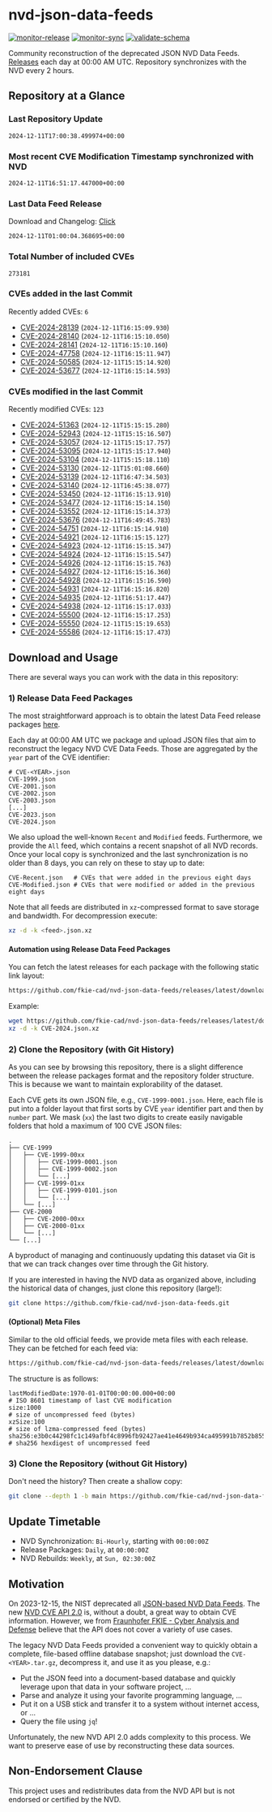 # nvd-json-data-feeds

[![monitor-release](https://github.com/fkie-cad/nvd-json-data-feeds/actions/workflows/monitor_release.yml/badge.svg)](https://github.com/fkie-cad/nvd-json-data-feeds/actions/workflows/monitor_release.yml)
[![monitor-sync](https://github.com/fkie-cad/nvd-json-data-feeds/actions/workflows/monitor_sync.yml/badge.svg)](https://github.com/fkie-cad/nvd-json-data-feeds/actions/workflows/monitor_sync.yml)
[![validate-schema](https://github.com/fkie-cad/nvd-json-data-feeds/actions/workflows/validate_schema.yml/badge.svg)](https://github.com/fkie-cad/nvd-json-data-feeds/actions/workflows/validate_schema.yml)

Community reconstruction of the deprecated JSON NVD Data Feeds.
[Releases](https://github.com/fkie-cad/nvd-json-data-feeds/releases/latest) each day at 00:00 AM UTC.
Repository synchronizes with the NVD every 2 hours.

## Repository at a Glance

### Last Repository Update

```plain
2024-12-11T17:00:38.499974+00:00
```

### Most recent CVE Modification Timestamp synchronized with NVD

```plain
2024-12-11T16:51:17.447000+00:00
```

### Last Data Feed Release

Download and Changelog: [Click](https://github.com/fkie-cad/nvd-json-data-feeds/releases/latest)

```plain
2024-12-11T01:00:04.368695+00:00
```

### Total Number of included CVEs

```plain
273181
```

### CVEs added in the last Commit

Recently added CVEs: `6`

- [CVE-2024-28139](CVE-2024/CVE-2024-281xx/CVE-2024-28139.json) (`2024-12-11T16:15:09.930`)
- [CVE-2024-28140](CVE-2024/CVE-2024-281xx/CVE-2024-28140.json) (`2024-12-11T16:15:10.050`)
- [CVE-2024-28141](CVE-2024/CVE-2024-281xx/CVE-2024-28141.json) (`2024-12-11T16:15:10.160`)
- [CVE-2024-47758](CVE-2024/CVE-2024-477xx/CVE-2024-47758.json) (`2024-12-11T16:15:11.947`)
- [CVE-2024-50585](CVE-2024/CVE-2024-505xx/CVE-2024-50585.json) (`2024-12-11T15:15:14.920`)
- [CVE-2024-53677](CVE-2024/CVE-2024-536xx/CVE-2024-53677.json) (`2024-12-11T16:15:14.593`)


### CVEs modified in the last Commit

Recently modified CVEs: `123`

- [CVE-2024-51363](CVE-2024/CVE-2024-513xx/CVE-2024-51363.json) (`2024-12-11T15:15:15.280`)
- [CVE-2024-52943](CVE-2024/CVE-2024-529xx/CVE-2024-52943.json) (`2024-12-11T15:15:16.507`)
- [CVE-2024-53057](CVE-2024/CVE-2024-530xx/CVE-2024-53057.json) (`2024-12-11T15:15:17.757`)
- [CVE-2024-53095](CVE-2024/CVE-2024-530xx/CVE-2024-53095.json) (`2024-12-11T15:15:17.940`)
- [CVE-2024-53104](CVE-2024/CVE-2024-531xx/CVE-2024-53104.json) (`2024-12-11T15:15:18.110`)
- [CVE-2024-53130](CVE-2024/CVE-2024-531xx/CVE-2024-53130.json) (`2024-12-11T15:01:08.660`)
- [CVE-2024-53139](CVE-2024/CVE-2024-531xx/CVE-2024-53139.json) (`2024-12-11T16:47:34.503`)
- [CVE-2024-53140](CVE-2024/CVE-2024-531xx/CVE-2024-53140.json) (`2024-12-11T16:45:38.077`)
- [CVE-2024-53450](CVE-2024/CVE-2024-534xx/CVE-2024-53450.json) (`2024-12-11T16:15:13.910`)
- [CVE-2024-53477](CVE-2024/CVE-2024-534xx/CVE-2024-53477.json) (`2024-12-11T16:15:14.150`)
- [CVE-2024-53552](CVE-2024/CVE-2024-535xx/CVE-2024-53552.json) (`2024-12-11T16:15:14.373`)
- [CVE-2024-53676](CVE-2024/CVE-2024-536xx/CVE-2024-53676.json) (`2024-12-11T16:49:45.783`)
- [CVE-2024-54751](CVE-2024/CVE-2024-547xx/CVE-2024-54751.json) (`2024-12-11T16:15:14.910`)
- [CVE-2024-54921](CVE-2024/CVE-2024-549xx/CVE-2024-54921.json) (`2024-12-11T16:15:15.127`)
- [CVE-2024-54923](CVE-2024/CVE-2024-549xx/CVE-2024-54923.json) (`2024-12-11T16:15:15.347`)
- [CVE-2024-54924](CVE-2024/CVE-2024-549xx/CVE-2024-54924.json) (`2024-12-11T16:15:15.547`)
- [CVE-2024-54926](CVE-2024/CVE-2024-549xx/CVE-2024-54926.json) (`2024-12-11T16:15:15.763`)
- [CVE-2024-54927](CVE-2024/CVE-2024-549xx/CVE-2024-54927.json) (`2024-12-11T16:15:16.360`)
- [CVE-2024-54928](CVE-2024/CVE-2024-549xx/CVE-2024-54928.json) (`2024-12-11T16:15:16.590`)
- [CVE-2024-54931](CVE-2024/CVE-2024-549xx/CVE-2024-54931.json) (`2024-12-11T16:15:16.820`)
- [CVE-2024-54935](CVE-2024/CVE-2024-549xx/CVE-2024-54935.json) (`2024-12-11T16:51:17.447`)
- [CVE-2024-54938](CVE-2024/CVE-2024-549xx/CVE-2024-54938.json) (`2024-12-11T16:15:17.033`)
- [CVE-2024-55500](CVE-2024/CVE-2024-555xx/CVE-2024-55500.json) (`2024-12-11T16:15:17.253`)
- [CVE-2024-55550](CVE-2024/CVE-2024-555xx/CVE-2024-55550.json) (`2024-12-11T15:15:19.653`)
- [CVE-2024-55586](CVE-2024/CVE-2024-555xx/CVE-2024-55586.json) (`2024-12-11T16:15:17.473`)


## Download and Usage

There are several ways you can work with the data in this repository:

### 1) Release Data Feed Packages

The most straightforward approach is to obtain the latest Data Feed release packages [here](https://github.com/fkie-cad/nvd-json-data-feeds/releases/latest).

Each day at 00:00 AM UTC we package and upload JSON files that aim to reconstruct the legacy NVD CVE Data Feeds.
Those are aggregated by the `year` part of the CVE identifier:

```
# CVE-<YEAR>.json
CVE-1999.json
CVE-2001.json
CVE-2002.json
CVE-2003.json
[...]
CVE-2023.json
CVE-2024.json
```

We also upload the well-known `Recent` and `Modified` feeds.
Furthermore, we provide the `All` feed, which contains a recent snapshot of all NVD records.
Once your local copy is synchronized and the last synchronization is no older than 8 days, you can rely on these to stay up to date:

```plain
CVE-Recent.json   # CVEs that were added in the previous eight days
CVE-Modified.json # CVEs that were modified or added in the previous eight days
```

Note that all feeds are distributed in `xz`-compressed format to save storage and bandwidth.
For decompression execute:

```sh
xz -d -k <feed>.json.xz
```

#### Automation using Release Data Feed Packages

You can fetch the latest releases for each package with the following static link layout:

```sh
https://github.com/fkie-cad/nvd-json-data-feeds/releases/latest/download/CVE-<YEAR>.json.xz
```

Example:

```sh
wget https://github.com/fkie-cad/nvd-json-data-feeds/releases/latest/download/CVE-2024.json.xz
xz -d -k CVE-2024.json.xz
```

### 2) Clone the Repository (with Git History)

As you can see by browsing this repository, there is a slight difference between the release packages format and the repository folder structure.
This is because we want to maintain explorability of the dataset.

Each CVE gets its own JSON file, e.g., `CVE-1999-0001.json`.
Here, each file is put into a folder layout that first sorts by CVE `year` identifier part and then by `number` part.
We mask (`xx`) the last two digits to create easily navigable folders that hold a maximum of 100 CVE JSON files:

```plain
.
├── CVE-1999
│   ├── CVE-1999-00xx
│   │   ├── CVE-1999-0001.json
│   │   ├── CVE-1999-0002.json
│   │   └── [...]
│   ├── CVE-1999-01xx
│   │   ├── CVE-1999-0101.json
│   │   └── [...]
│   └── [...]
├── CVE-2000
│   ├── CVE-2000-00xx
│   ├── CVE-2000-01xx
│   └── [...]
└── [...]
```

A byproduct of managing and continuously updating this dataset via Git is that we can track changes over time through the Git history.

If you are interested in having the NVD data as organized above, including the historical data of changes, just clone this repository (large!):

```sh
git clone https://github.com/fkie-cad/nvd-json-data-feeds.git
```

#### (Optional) Meta Files

Similar to the old official feeds, we provide meta files with each release. They can be fetched for each feed via:

```sh
https://github.com/fkie-cad/nvd-json-data-feeds/releases/latest/download/CVE-<YEAR>.meta
```

The structure is as follows:

```plain
lastModifiedDate:1970-01-01T00:00:00.000+00:00                          # ISO 8601 timestamp of last CVE modification
size:1000                                                               # size of uncompressed feed (bytes)
xzSize:100                                                              # size of lzma-compressed feed (bytes)
sha256:e3b0c44298fc1c149afbf4c8996fb92427ae41e4649b934ca495991b7852b855 # sha256 hexdigest of uncompressed feed
```

### 3) Clone the Repository (without Git History)

Don't need the history? Then create a shallow copy:

```sh
git clone --depth 1 -b main https://github.com/fkie-cad/nvd-json-data-feeds.git
```


## Update Timetable

* NVD Synchronization: `Bi-Hourly`, starting with `00:00:00Z`
* Release Packages: `Daily`, at `00:00:00Z`
* NVD Rebuilds: `Weekly`, at `Sun, 02:30:00Z`


## Motivation

On 2023-12-15, the NIST deprecated all [JSON-based NVD Data Feeds](https://nvd.nist.gov/vuln/data-feeds#divRetirementBanner-1).
The new [NVD CVE API 2.0](https://nvd.nist.gov/developers/vulnerabilities) is, without a doubt, a great way to obtain CVE information.
However, we from [Fraunhofer FKIE - Cyber Analysis and Defense](https://www.fkie.fraunhofer.de/en/departments/cad.html) believe that the API does not cover a variety of use cases.

The legacy NVD Data Feeds provided a convenient way to quickly obtain a complete, file-based offline database snapshot; just download the `CVE-<YEAR>.tar.gz`, decompress it, and use it as you please, e.g.:

- Put the JSON feed into a document-based database and quickly leverage upon that data in your software project, ...
- Parse and analyze it using your favorite programming language, ...
- Put it on a USB stick and transfer it to a system without internet access, or ...
- Query the file using `jq`!

Unfortunately, the new NVD API 2.0 adds complexity to this process.
We want to preserve ease of use by reconstructing these data sources.

## Non-Endorsement Clause

This project uses and redistributes data from the NVD API but is not endorsed or certified by the NVD.